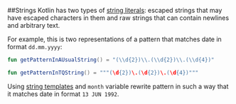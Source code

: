 ##Strings
Kotlin has two types of
[string literals](http://kotlinlang.org/docs/reference/basic-types.html#string-literals):
escaped strings that may have escaped characters in them and raw strings that can contain newlines and arbitrary text.

For example, this is two representations of a pattern that matches date in format `dd.mm.yyyy`:

```kotlin
fun getPatternInAUsualString() = "(\\d{2})\\.(\\d{2})\\.(\\d{4})"

fun getPatternInTQString() = """(\d{2})\.(\d{2})\.(\d{4})"""
```

Using [string templates](http://kotlinlang.org/docs/reference/basic-types.html#templates) and `month` variable
rewrite pattern in such a way that it matches date in format `13 JUN 1992`.